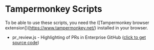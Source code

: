 # Tampermonkey Scripts

To be able to use these scripts, you need the ([Tampermonkey browser extension])(https://www.tampermonkey.net/) installed in your browser.

* pr_review.js - Highlighting of PRs in Enterprise GitHub ([click to get source code](https://raw.githubusercontent.com/hulmgulm/tampermonkey/main/pr_review.js))
